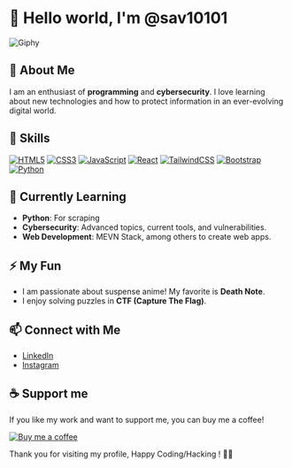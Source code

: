 # 👋 Hello world, I'm @sav10101

![Giphy](https://media.giphy.com/media/YmZOBDYBcmWK4/giphy.gif)

## 👀 About Me
I am an enthusiast of **programming** and **cybersecurity**. I love learning about new technologies and how to protect information in an ever-evolving digital world.

## 💎 Skills
<p>
  <a href="https://www.html5.com/"><img src="https://img.shields.io/badge/HTML5-E34F26?style=flat&logo=html5&logoColor=white" alt="HTML5"></a>
  <a href="https://www.w3schools.com/css/"><img src="https://img.shields.io/badge/CSS3-1572B6?style=flat&logo=css3&logoColor=white" alt="CSS3"></a>
  <a href="https://www.javascript.com/"><img src="https://img.shields.io/badge/JavaScript-F7DF1E?style=flat&logo=javascript&logoColor=black" alt="JavaScript"></a>
  <a href="https://reactjs.org/"><img src="https://img.shields.io/badge/React-61DAFB?style=flat&logo=react&logoColor=black" alt="React"></a>
  <a href="https://tailwindcss.com/"><img src="https://img.shields.io/badge/TailwindCSS-38B2AC?style=flat&logo=tailwindcss&logoColor=white" alt="TailwindCSS"></a>
  <a href="https://getbootstrap.com/"><img src="https://img.shields.io/badge/Bootstrap-7952B3?style=flat&logo=bootstrap&logoColor=white" alt="Bootstrap"></a>
  <a href="https://www.python.org/"><img src="https://img.shields.io/badge/Python-3776AB?style=flat&logo=python&logoColor=white" alt="Python"></a>
</p>

## 🌱 Currently Learning
- **Python**: For scraping
- **Cybersecurity**: Advanced topics, current tools, and vulnerabilities.
- **Web Development**: MEVN Stack, among others to create web apps.

## ⚡ My Fun
- I am passionate about suspense anime! My favorite is **Death Note**.
- I enjoy solving puzzles in **CTF (Capture The Flag)**.

## 📫 Connect with Me
- [LinkedIn](https://www.linkedin.com/in/frank-agustin-619225252/)
- [Instagram](https://instagram.com/sav.10101)

## ☕ Support me
If you like my work and want to support me, you can buy me a coffee!

[![Buy me a coffee](https://www.buymeacoffee.com/assets/img/custom_images/orange_img.png)](https://www.buymeacoffee.com/tu-usuario)

Thank you for visiting my profile, Happy Coding/Hacking ! 🚀😈

